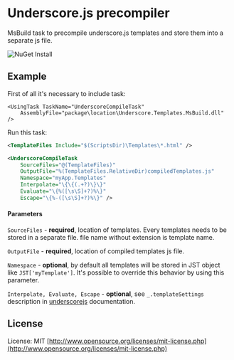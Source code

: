 Underscore.js precompiler
===============================================

MsBuild task to precompile underscore.js templates and store them into a separate js file.

![NuGet Install](https://raw.github.com/vadimi/underscore-templates-msbuild/master/nugetinstall.png)

## Example
First of all it's necessary to include task:

```
<UsingTask TaskName="UnderscoreCompileTask"
    AssemblyFile="package\location\Underscore.Templates.MsBuild.dll" />
```

Run this task:

```xml
<TemplateFiles Include="$(ScriptsDir)\Templates\*.html" />

<UnderscoreCompileTask
    SourceFiles="@(TemplateFiles)"
    OutputFile="%(TemplateFiles.RelativeDir)compiledTemplates.js"
    Namespace="myApp.Templates"
    Interpolate="\{\{(.+?)\}\}"
    Evaluate="\{%([\s\S]+?)%\}"
    Escape="\{%-([\s\S]+?)%\}" />
```

#### Parameters
```SourceFiles``` - **required**, location of templates. Every templates needs to be stored in a separate file. file name without extension is template name.

```OutputFile``` - **required**, location of compiled templates js file.

```Namespace``` - **optional**, by default all templates will be stored in JST object like ```JST['myTemplate']```. It's possible to override this behavior by using this parameter.

```Interpolate, Evaluate, Escape``` - **optional**, see ```_.templateSettings``` description in [underscorejs](http://underscorejs.org/#template) documentation.

## License
License: MIT [http://www.opensource.org/licenses/mit-license.php](http://www.opensource.org/licenses/mit-license.php)